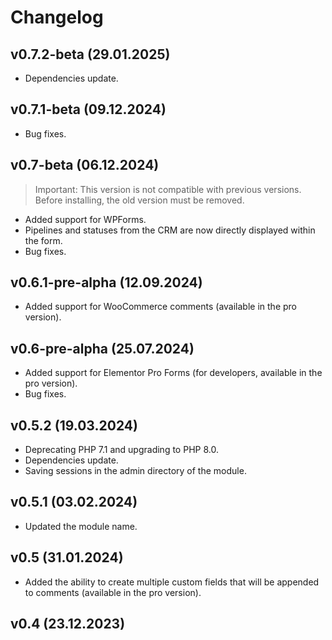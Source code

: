 # Changelog

## v0.7.2-beta (29.01.2025)

- Dependencies update.

## v0.7.1-beta (09.12.2024)

- Bug fixes.

## v0.7-beta (06.12.2024)

> Important: This version is not compatible with previous versions. Before installing, the old version must be removed.

- Added support for WPForms.
- Pipelines and statuses from the CRM are now directly displayed within the form.
- Bug fixes.

## v0.6.1-pre-alpha (12.09.2024)

- Added support for WooCommerce comments (available in the pro version).

## v0.6-pre-alpha (25.07.2024)

- Added support for Elementor Pro Forms (for developers, available in the pro version).
- Bug fixes.

## v0.5.2 (19.03.2024)

- Deprecating PHP 7.1 and upgrading to PHP 8.0.
- Dependencies update.
- Saving sessions in the admin directory of the module.

## v0.5.1 (03.02.2024)

- Updated the module name.

## v0.5 (31.01.2024)

- Added the ability to create multiple custom fields that will be appended to comments (available in the pro version).

## v0.4 (23.12.2023)
